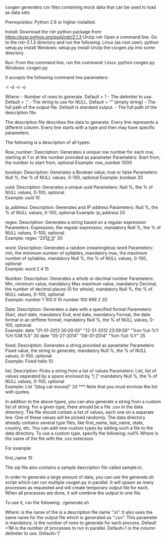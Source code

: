 csvgen generates csv files containing mock data that can be used to load as data sets

Prerequisites:
Python 2.6 or higher installed.

Install:
Download the rstr python package from https://pypi.python.org/pypi/rstr/2.1.3
Unzip rstr 
Open a command line. Go to the rstr-2.1.3 directory and run the following:
Linux (as root user): python setup.py install
Windows: setup.py install
Unzip the csvgen.zip into some directory.


Run:
From the command line, run the command:
Linux: python csvgen.py <parameters>
Windows: csvgen.py <parameters>

It accepts the following command line parameters:

-i <number of rows> -d <delimiter> -n <null string> -o <output file> <description file>

Where:
<number of rows> - Number of rows to generate. Default = 1
<delimiter> - The delimiter to use. Default = ‘,’
<null string> - The string to use for NULL. Default = “” (empty string)
<output file> - The full path of the output file. Default is standard output.
<description file> - The full path of the description file.

The description file describes the data to generate. Every line represents a different column.
Every line starts with a type and then may have specific parameters.

The following is a description of all types:

Row_number:
	Description: Generates a unique row number for each row, starting at 1 or at the number provided as parameter
	Parameters:  Start from, the number to start from, optional	
	Example:     row_number 1000
	
boolean:
	Description: Generates a Boolean value, true or false
	Parameters:  Null %, the % of NULL values, 0-100, optional
	Example:     boolean 20

uuid:
	Description: Generates a unique uuid
	Parameters:  Null %, the % of NULL values, 0-100, optional	
	Example:     uuid 10

ip_address:
	Description: Generates and IP address
	Parameters:  Null %, the % of NULL values, 0-100, optional
	Example:     ip_address 20
	
regex:
	Description: Generates a string based on a regular expression
	Parameters:  Expression, the regular expression, mandatory
		     Null %, the % of NULL values, 0-100, optional	
	Example:     regex “201[2-5](0[1-9]|1[0-2])” 20
	
word:
	Description: Generates a random (meaningless) word
	Parameters:  min, the minimum number of syllables, mandatory
		     max, the maximum number of syllables, mandatory
		     Null %, the % of NULL values, 0-100, optional	
	Example:     word 2 4 15
	
Number:
	Description: Generates a whole or decimal number
	Parameters:  Min, minimum value, mandatory
		     Max maximum value, mandatory
		     Decimal, the number of decimal places (0 for whole), mandatory
		     Null %, the % of NULL values, 0-100, optional	
	Example:     number 1 100 0 10
				 number 100 999 2 20
				 
Date:
	Description: Generates a date with a specified format
	Parameters:  Start, start date, mandatory
		     End, end date, mandatory
		     Format, the date format in an strftime format, mandatory
		     Null %, the % of NULL values, 0-100, optional	
	Example:     date "01-01-2012 00:00:00" "12-31-2012 23:59:59" "%m-%d-%Y %H:%M:%S" 30
		     date "05-27-2014" "06-31-2014" "%m-%d-%Y" 25
				 
fixed:
	Description: Generates a string provided as parameter
	Parameters:  Fixed value, the string to generate, mandatory
		     Null %, the % of NULL values, 0-100, optional	
	Example:     Fixed hello 10
	
list:
	Description: Picks a string from a list of values
	Parameters:  List, list of values separated by a space enclosed by “[ ]” mandatory
		     Null %, the % of NULL values, 0-100, optional	
	Example:     List “[dog cat mouse]” 20
				 *** Note that you must enclose the list with quotes.

In addition to the above types, you can also generate a string from a custom list of string. For a given type, there ahould be a file <type>.csv in the data directory. The file should contain a list of values, each one on a separate line. One of these values will be picked randomly.
The data directory already contains several type files, like first_name, last_name, state, country, etc. You can add new custom types by adding such a file to the data directory.
To use a custom type, specify the following:
<type-name> null%
Where <type-name> is the name of the file with the .csv extension

For example: 

first_name  10

The zip file also contains a sample description file called sample.in.


In order to generate a large amount of data, you can use the generate.sh script which can run multiple csvgen.py in parallel.
It will spawn as many processes as requested and will create temporary output file for each. When all processes are done, it will combine the output to one file.

To use it, run the following:
./generate.sh <name> <rows> <number of processes> <delimiter>

Where:
<name> is the name of the  is a description file name “<name>.in”. It also uses the same name for the output file which is generated as “<name>.csv”. This parameter is mandatory.
<rows> is the number of rows to generate for each process. Default =1M
<number of processes> is the number of processes to run in parallel. Default=1
<delimiter> is the column delimiter to use. Default=’|’

